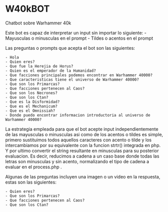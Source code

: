 # W40kBOT
Chatbot sobre Warhammer 40k

Este bot es capaz de interpretar un input sin importar lo siguiente:
    - Mayusculas o minusculas en el prompt
    - Tildes o acentos en el prompt

Las preguntas o prompts que acepta el bot son las siguientes:

    - Hola
    - Quien eres?
    - Que fue la Herejia de Horus?
    - Quien es el emperador de la Humanidad?
    - Que facciones principales podemos encontrar en Warhammer 40000?
    - Que caracteristicas tiene el universo de Warhammer 40000?
    - Que son los Primarcas?
    - Que facciones pertenecen al Caos?
    - Que son los Necrones?
    - Que son los Ctan?
    - Que es la Disformidad?
    - Que es el Mechanicum?
    - Que es el Omnissiah?
    - Donde puedo encontrar informacion introductoria al universo de Warhammer 40000?

La estrategia empleada para que el bot acepte input independientemente de las mayusculas o minusculas asi como de los acentos o tildes es simple, primero
sustituimos todos aquellos caracteres con acento o tilde y los intercambiamos por su equivalente con la funcion strtr() integrada en php. Y por ultimo convertir el string resultante en minusculas para su posterior evaluacion. Es decir, reducimos a cadena a un caso base donde todas las letras son minusculas y sin acento, normalizando el tipo de cadena a evaluar en el process.php .

Algunas de las preguntas incluyen una imagen o un video en la respuesta, estas son las siguientes:

    - Quien eres?
    - Que son los Primarcas?
    - Que facciones pertenecen al Caos?
    - Que son los Ctan?
